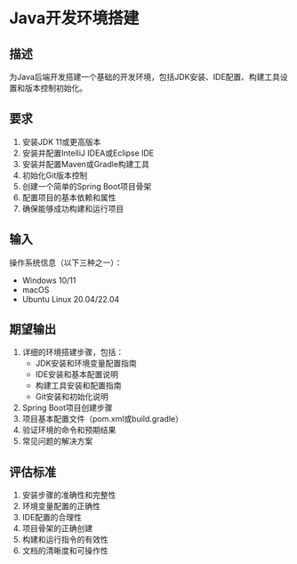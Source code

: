 # Java开发环境搭建

## 描述
为Java后端开发搭建一个基础的开发环境，包括JDK安装、IDE配置、构建工具设置和版本控制初始化。

## 要求
1. 安装JDK 11或更高版本
2. 安装并配置IntelliJ IDEA或Eclipse IDE
3. 安装并配置Maven或Gradle构建工具
4. 初始化Git版本控制
5. 创建一个简单的Spring Boot项目骨架
6. 配置项目的基本依赖和属性
7. 确保能够成功构建和运行项目

## 输入
操作系统信息（以下三种之一）：
- Windows 10/11
- macOS
- Ubuntu Linux 20.04/22.04

## 期望输出
1. 详细的环境搭建步骤，包括：
   - JDK安装和环境变量配置指南
   - IDE安装和基本配置说明
   - 构建工具安装和配置指南
   - Git安装和初始化说明
2. Spring Boot项目创建步骤
3. 项目基本配置文件（pom.xml或build.gradle）
4. 验证环境的命令和预期结果
5. 常见问题的解决方案

## 评估标准
1. 安装步骤的准确性和完整性
2. 环境变量配置的正确性
3. IDE配置的合理性
4. 项目骨架的正确创建
5. 构建和运行指令的有效性
6. 文档的清晰度和可操作性